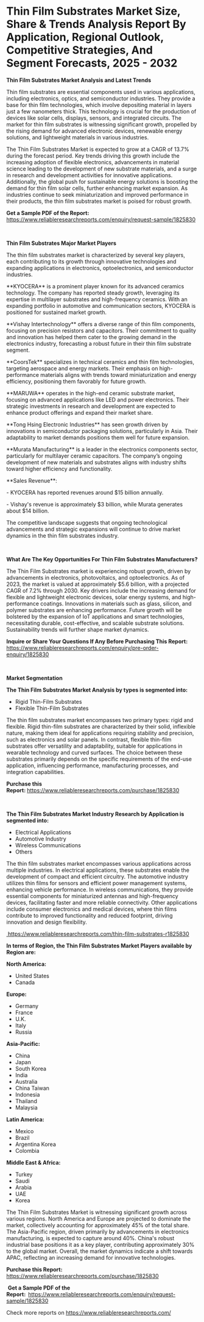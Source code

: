 <p><h1>Thin Film Substrates Market Size, Share & Trends Analysis Report By Application, Regional Outlook, Competitive Strategies, And Segment Forecasts, 2025 - 2032</h1></p><p><strong>Thin Film Substrates Market Analysis and Latest Trends</strong></p>
<p><p>Thin film substrates are essential components used in various applications, including electronics, optics, and semiconductor industries. They provide a base for thin film technologies, which involve depositing material in layers just a few nanometers thick. This technology is crucial for the production of devices like solar cells, displays, sensors, and integrated circuits. The market for thin film substrates is witnessing significant growth, propelled by the rising demand for advanced electronic devices, renewable energy solutions, and lightweight materials in various industries.</p><p>The Thin Film Substrates Market is expected to grow at a CAGR of 13.7% during the forecast period. Key trends driving this growth include the increasing adoption of flexible electronics, advancements in material science leading to the development of new substrate materials, and a surge in research and development activities for innovative applications. Additionally, the global push for sustainable energy solutions is boosting the demand for thin film solar cells, further enhancing market expansion. As industries continue to seek miniaturization and improved performance in their products, the thin film substrates market is poised for robust growth.</p></p>
<p><strong>Get a Sample PDF of the Report:&nbsp;</strong> <a href="https://www.reliableresearchreports.com/enquiry/request-sample/1825830?utm_campaign=2227&utm_medium=2&utm_source=Github&utm_content=ia&utm_term=10022025&utm_id=thin-film-substrates">https://www.reliableresearchreports.com/enquiry/request-sample/1825830</a></p>
<p>&nbsp;</p>
<p><strong>Thin Film Substrates Major Market Players</strong></p>
<p><p>The thin film substrates market is characterized by several key players, each contributing to its growth through innovative technologies and expanding applications in electronics, optoelectronics, and semiconductor industries.</p><p>**KYOCERA** is a prominent player known for its advanced ceramics technology. The company has reported steady growth, leveraging its expertise in multilayer substrates and high-frequency ceramics. With an expanding portfolio in automotive and communication sectors, KYOCERA is positioned for sustained market growth.</p><p>**Vishay Intertechnology** offers a diverse range of thin film components, focusing on precision resistors and capacitors. Their commitment to quality and innovation has helped them cater to the growing demand in the electronics industry, forecasting a robust future in their thin film substrate segment.</p><p>**CoorsTek** specializes in technical ceramics and thin film technologies, targeting aerospace and energy markets. Their emphasis on high-performance materials aligns with trends toward miniaturization and energy efficiency, positioning them favorably for future growth.</p><p>**MARUWA** operates in the high-end ceramic substrate market, focusing on advanced applications like LED and power electronics. Their strategic investments in research and development are expected to enhance product offerings and expand their market share.</p><p>**Tong Hsing Electronic Industries** has seen growth driven by innovations in semiconductor packaging solutions, particularly in Asia. Their adaptability to market demands positions them well for future expansion.</p><p>**Murata Manufacturing** is a leader in the electronics components sector, particularly for multilayer ceramic capacitors. The company’s ongoing development of new materials and substrates aligns with industry shifts toward higher efficiency and functionality. </p><p>**Sales Revenue**:</p><p>- KYOCERA has reported revenues around $15 billion annually.</p><p>- Vishay's revenue is approximately $3 billion, while Murata generates about $14 billion.</p><p>The competitive landscape suggests that ongoing technological advancements and strategic expansions will continue to drive market dynamics in the thin film substrates industry.</p></p>
<p>&nbsp;</p>
<p><strong>What Are The Key Opportunities For Thin Film Substrates Manufacturers?</strong></p>
<p><p>The Thin Film Substrates market is experiencing robust growth, driven by advancements in electronics, photovoltaics, and optoelectronics. As of 2023, the market is valued at approximately $5.6 billion, with a projected CAGR of 7.2% through 2030. Key drivers include the increasing demand for flexible and lightweight electronic devices, solar energy systems, and high-performance coatings. Innovations in materials such as glass, silicon, and polymer substrates are enhancing performance. Future growth will be bolstered by the expansion of IoT applications and smart technologies, necessitating durable, cost-effective, and scalable substrate solutions. Sustainability trends will further shape market dynamics.</p></p>
<p><strong>Inquire or Share Your Questions If Any Before Purchasing This Report:</strong> <a href="https://www.reliableresearchreports.com/enquiry/pre-order-enquiry/1825830?utm_campaign=2227&utm_medium=2&utm_source=Github&utm_content=ia&utm_term=10022025&utm_id=thin-film-substrates">https://www.reliableresearchreports.com/enquiry/pre-order-enquiry/1825830</a></p>
<p>&nbsp;</p>
<p><strong>Market Segmentation</strong></p>
<p><strong>The Thin Film Substrates Market Analysis by types is segmented into:</strong></p>
<p><ul><li>Rigid Thin-Film Substrates</li><li>Flexible Thin-Film Substrates</li></ul></p>
<p><p>The thin film substrates market encompasses two primary types: rigid and flexible. Rigid thin-film substrates are characterized by their solid, inflexible nature, making them ideal for applications requiring stability and precision, such as electronics and solar panels. In contrast, flexible thin-film substrates offer versatility and adaptability, suitable for applications in wearable technology and curved surfaces. The choice between these substrates primarily depends on the specific requirements of the end-use application, influencing performance, manufacturing processes, and integration capabilities.</p></p>
<p><strong>Purchase this Report:&nbsp;</strong><a href="https://www.reliableresearchreports.com/purchase/1825830?utm_campaign=2227&utm_medium=2&utm_source=Github&utm_content=ia&utm_term=10022025&utm_id=thin-film-substrates">https://www.reliableresearchreports.com/purchase/1825830</a></p>
<p>&nbsp;</p>
<p><strong>The Thin Film Substrates Market Industry Research by Application is segmented into:</strong></p>
<p><ul><li>Electrical Applications</li><li>Automotive Industry</li><li>Wireless Communications</li><li>Others</li></ul></p>
<p><p>The thin film substrates market encompasses various applications across multiple industries. In electrical applications, these substrates enable the development of compact and efficient circuitry. The automotive industry utilizes thin films for sensors and efficient power management systems, enhancing vehicle performance. In wireless communications, they provide essential components for miniaturized antennas and high-frequency devices, facilitating faster and more reliable connectivity. Other applications include consumer electronics and medical devices, where thin films contribute to improved functionality and reduced footprint, driving innovation and design flexibility.</p></p>
<p><a href="https://www.reliableresearchreports.com/thin-film-substrates-r1825830?utm_campaign=2227&utm_medium=2&utm_source=Github&utm_content=ia&utm_term=10022025&utm_id=thin-film-substrates">&nbsp;https://www.reliableresearchreports.com/thin-film-substrates-r1825830</a></p>
<p><strong>In terms of Region, the Thin Film Substrates Market Players available by Region are:</strong></p>
<p>
    <p> <strong> North America: </strong>
        <ul>
            <li>United States</li>
            <li>Canada</li>
        </ul>
        </p> 
    <p> <strong> Europe: </strong>
        <ul>
            <li>Germany</li>
            <li>France</li>
            <li>U.K.</li>
            <li>Italy</li>
            <li>Russia</li>
        </ul>
        </p> 
    <p> <strong> Asia-Pacific: </strong>
        <ul>
            <li>China</li>
            <li>Japan</li>
            <li>South Korea</li>
            <li>India</li>
            <li>Australia</li>
            <li>China Taiwan</li>
            <li>Indonesia</li>
            <li>Thailand</li>
            <li>Malaysia</li>
        </ul>
        </p> 
    <p> <strong> Latin America: </strong>
        <ul>
            <li>Mexico</li>
            <li>Brazil</li>
            <li>Argentina Korea</li>
            <li>Colombia</li>
        </ul>
        </p> 
    <p> <strong> Middle East & Africa: </strong>
        <ul>
            <li>Turkey</li>
            <li>Saudi</li>
            <li>Arabia</li>
            <li>UAE</li>
            <li>Korea</li>
        </ul>
    </p>
    </p>
<p><p>The Thin Film Substrates Market is witnessing significant growth across various regions. North America and Europe are projected to dominate the market, collectively accounting for approximately 45% of the total share. The Asia-Pacific region, driven primarily by advancements in electronics manufacturing, is expected to capture around 40%. China's robust industrial base positions it as a key player, contributing approximately 30% to the global market. Overall, the market dynamics indicate a shift towards APAC, reflecting an increasing demand for innovative technologies.</p></p>
<p><strong>Purchase this Report: </strong><a href="https://www.reliableresearchreports.com/purchase/1825830?utm_campaign=2227&utm_medium=2&utm_source=Github&utm_content=ia&utm_term=10022025&utm_id=thin-film-substrates">https://www.reliableresearchreports.com/purchase/1825830</a></p>
<p>&nbsp;<strong>Get a Sample PDF of the Report:&nbsp;&nbsp;</strong><a href="https://www.reliableresearchreports.com/enquiry/request-sample/1825830?utm_campaign=2227&utm_medium=2&utm_source=Github&utm_content=ia&utm_term=10022025&utm_id=thin-film-substrates">https://www.reliableresearchreports.com/enquiry/request-sample/1825830</a></p>
<p><strong></strong></p>
<p>Check more reports on <a href="https://www.reliableresearchreports.com/?utm_campaign=2227&utm_medium=2&utm_source=Github&utm_content=ia&utm_term=10022025&utm_id=thin-film-substrates">https://www.reliableresearchreports.com/</a></p>